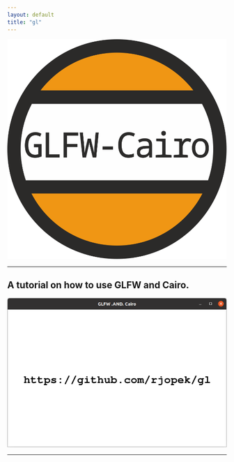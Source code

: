 ```yaml
---
layout: default
title: "gl"
---
```



![](assets/img/GLFW-Cairo.svg)


---

## A tutorial on how to use GLFW and Cairo.

[![](assets/img/gl_00.png)](https://github.com/rjopek/gl/blob/main/examples/gl_00.c)

---